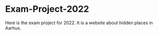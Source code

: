 # Exam-Project-2022
Here is the exam project for 2022. 
It is a website about hidden places in Aarhus. 
